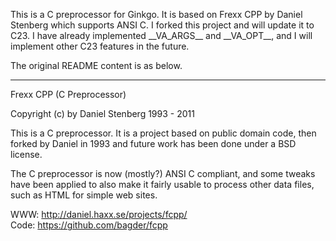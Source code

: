 This is a C preprocessor for Ginkgo. It is based on Frexx CPP by Daniel Stenberg which supports ANSI C. I forked this project and will update it to C23. I have already implemented \_\_VA\_ARGS\_\_ and \_\_VA\_OPT\_\_, and I will implement other C23 features in the future.

The original README content is as below.

***

Frexx CPP (C Preprocessor)

Copyright (c) by Daniel Stenberg 1993 - 2011

This is a C preprocessor. It is a project based on public domain code, then
forked by Daniel in 1993 and future work has been done under a BSD license.

The C preprocessor is now (mostly?) ANSI C compliant, and some tweaks have
been applied to also make it fairly usable to process other data files, such
as HTML for simple web sites.

WWW:   http://daniel.haxx.se/projects/fcpp/  
Code:  https://github.com/bagder/fcpp
